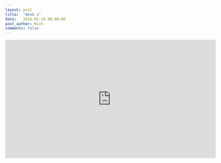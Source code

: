 ```yaml
---
layout: post
title:  "Week 1"
date:   2016-02-24 00:00:00
post_author: Nick
comments: false
---
```

<iframe src="https://player.vimeo.com/video/156505263?portrait=0" width="675"
height="380" frameborder="0" webkitallowfullscreen mozallowfullscreen
allowfullscreen></iframe>
